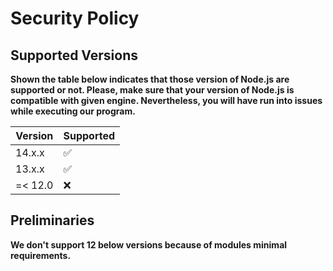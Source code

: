 # Security Policy

## Supported Versions

**Shown the table below indicates that those version of Node.js are supported or not. Please, make sure that your version
of Node.js is compatible with given engine. Nevertheless, you will have run into issues while executing our program.** 

| Version | Supported          |
| ------- | ------------------ |
| 14.x.x  | :white_check_mark: |
| 13.x.x  | :white_check_mark: |
| =< 12.0 | :x:                |

## Preliminaries 
**We don't support 12 below versions because of modules minimal requirements.**
